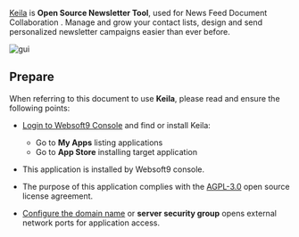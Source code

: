 [Keila]() is **Open Source Newsletter Tool**, used for News Feed Document Collaboration . Manage and grow your contact lists, design and send personalized newsletter campaigns easier than ever before.


![gui](http://libs.websoft9.com/Websoft9/DocsPicture/zh/keila/keila-gui-websoft9.png)


## Prepare

When referring to this document to use **Keila**, please read and ensure the following points:

- [Login to Websoft9 Console](./login-console) and find or install Keila:
  - Go to **My Apps** listing applications 
  - Go to **App Store** installing target application

- This application is installed by Websoft9 console.


- The purpose of this application complies with the [AGPL-3.0](https://opensource.org/licenses/AGPL-3.0) open source license agreement.


- [Configure the domain name](./domain-set) or **server security group** opens external network ports for application access.